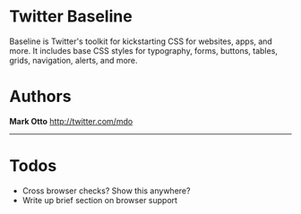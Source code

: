 # Twitter Baseline

Baseline is Twitter's toolkit for kickstarting CSS for websites, apps, and more. It includes base CSS styles for typography, forms, buttons, tables, grids, navigation, alerts, and more.

# Authors

**Mark Otto**
http://twitter.com/mdo

--------------------------------------------------

# Todos

* Cross browser checks? Show this anywhere?
* Write up brief section on browser support